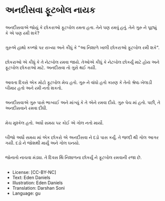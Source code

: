 # અનદીસવા ફૂટબોલ નાયક

##
અનદીસવાએ જોયું કે છોકરાઓ ફૂટબોલ રમતા હતા. તેને પણ રમવું હતું. તેને ગુરુ ને પૂછ્યું કે એ પણ રમી શકે?

##
ગુરુએ હાથો કબ્જો પર રાખ્યા અને કીધું કે "આ નિશાળે ખાલી છોકરાઓ ફૂટબોલ રમી શકે".

##
છોકરાઓ એ કીધું કે તે નેટબોલ રમવા જાયે. તેઓએ કીધું કે નેટબોલ છોકર્યું માટે હોય અને ફૂટબોલ છોકરાઓ માટે. અનદીસવા તો ગુસે થઈ ગયી.

##
આવતા દિવસે એક મોટો ફૂટબોલ મેચ હતો. ગુરુ ને વાંધો હતો કારણ કે તેનો શ્રેષ્ઠ ખેલાડી બીમાર હતો અને રમી નતો શકતો.

##
અનદીસવાએ ગુરુ પાસે ભાગ્યઈ અને માંગ્યું કે તે એને રમવા દીયે. ગુરુ પેચ માં હતો. પછી, તે અનદીસવાને રમવા દીધી.

##
મેચ મુશ્કેલ હતો. અર્ધો સમય પર કોઈ એ ગોલ નતો માર્યો.

##
બીજો અર્ધો સમય માં એક છોકરો એ અનદીસવા ને દડો પાસ કર્યું. તે જલ્દી થી ગોલ આગર ગયી. દડો ને જોશથી માર્યું અને ગોલ ઘનયો.

##
જોનાતો નાચવા મંડ્યા. તે દિવસ થિ નિશાળના છોકર્યું ને ફૂટબોલ રમવાની રજા છે.

##
* License: [CC-BY-NC]
* Text: Eden Daniels
* Illustration: Eden Daniels
* Translation: Darshan Soni
* Language: gu
